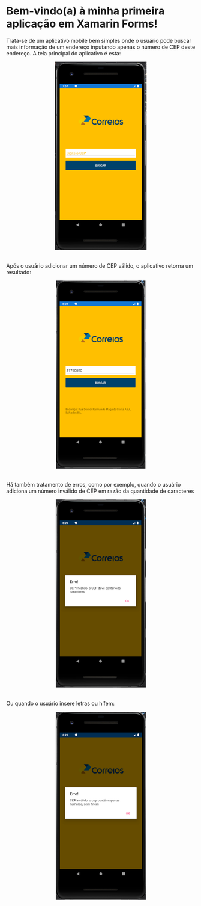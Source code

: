 <h1>Bem-vindo(a) à minha primeira aplicação em Xamarin Forms!</h1>

<p>Trata-se de um aplicativo mobile bem simples onde o usuário pode buscar mais informação de um endereço
inputando apenas o número de CEP deste endereço. A tela principal do aplicativo é esta:</p>
<div align="center">
  <img src="https://github.com/jgsneves/xamarinForms/blob/master/image.png" height="500">
</div>
<br>
<p>Após o usuário adicionar um número de CEP válido, o aplicativo retorna um resultado:</p>
<div align="center">
  <img src="https://github.com/jgsneves/xamarinForms/blob/master/resultado.PNG" height="500">
</div>
<br>
<p>Há também tratamento de erros, como por exemplo, quando o usuário adiciona um número inválido de CEP
em razão da quantidade de caracteres</P>
<div align="center">
  <img src="https://github.com/jgsneves/xamarinForms/blob/master/validacaoErro1.PNG" height="500">
</div>
<br>
<p>Ou quando o usuário insere letras ou hífem:</p>
<div align="center">
  <img src="https://github.com/jgsneves/xamarinForms/blob/master/validacaoErro2.PNG" height="500">
</div>
